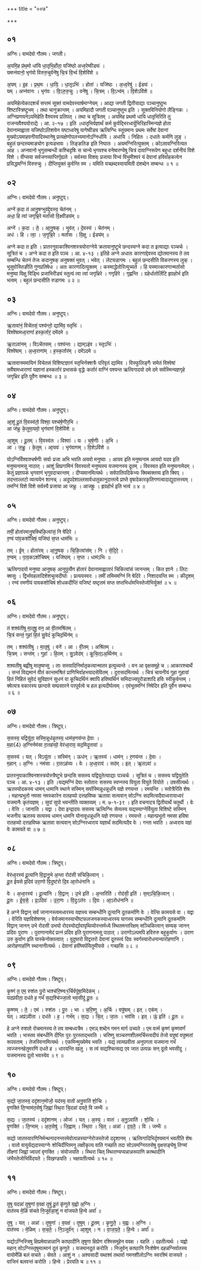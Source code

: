 +++
title = "००७"

+++


## ०१
अग्निः। वामदेवो गौतमः। जगती।

अ॒यमि॒ह प्र॑थ॒मो धा॑यि धा॒तृभि॒र्होता॒ यजि॑ष्ठो अध्व॒रेष्वीड्यः॑ ।  
यमप्न॑वानो॒ भृग॑वो विरुरु॒चुर्वने॑षु चि॒त्रं वि॒भ्वं॑ वि॒शेवि॑शे ॥

अ॒यम् । इ॒ह । प्र॒थ॒मः । धा॒यि॒ । धा॒तृऽभिः॑ । होता॑ । यजि॑ष्ठः । अ॒ध्व॒रेषु॑ । ईड्यः॑ ।  
यम् । अप्न॑वानः । भृग॑वः । वि॒ऽरु॒रु॒चुः । वने॑षु । चि॒त्रम् । वि॒ऽभ्व॑म् । वि॒शेऽवि॑शे ॥

अयमिहेत्येकादशर्चं सप्तमं सूक्तं वामदेवस्यार्षमाग्नेयम् । आद्या जगती द्वितीयाद्याः पञ्चानुष्ठुभः शिष्टास्त्रिष्टुभम् । तथा चानुक्रान्तम् । अयमिहादौ जगती पञ्चानुष्तुभ इति । सूक्तविनियोगो लैङ्गिकः । अग्निप्रणयनेऽयमिहेति वैश्यस्य प्रतिपत् । तथा च सूत्रितम् । अयमिह प्रथमो धायि धातृभिरिति तु राजन्यवैश्ययोराद्ये । आ. २-१७ । इति ॥धातृभिर्यज्ञार्थं कर्म कुर्वद्भिरध्वर्युभिरिहास्मिन्यज्ञे होता देवानामाह्वाता यजिष्ठोऽतिशयेन यष्टाध्वरेषु यागेष्वीड्य ऋत्विग्भिः स्तूयमानः प्रथमः सर्वेषां देवानां मुख्योऽयमाहवनीयादिस्थानेषु प्रत्यक्षेणोपलभ्यमानोऽग्निर्धायि । अधायि । निहितः । दधातेः कर्मणि लुङ् । बहुलं छन्दस्यमाङ्योग इत्यडभावः । तिङ्ङतिङ इति निघातः । अयमग्निरित्युक्तम् । कोऽसावग्निरित्यत आह । अप्नवानो भृगुसम्बन्धी कश्चिदृषिः स चान्ये भृगवश्च वनेष्वरण्येषु चित्रं दावाग्निरूपेण बहुधा दर्शनीयं विशे विशे । वीप्सया सर्वजनव्याप्तिर्गृह्यते । सर्वस्या विशव्ः प्रजाया विभ्वं विभुमीश्वरं यं देवानां हविर्वाहकत्वेन प्रसिद्धमग्निं विरुरुचुः । दीप्तियुक्तं कुर्वन्ति स्म । यमिति यच्छब्दस्यायमिती दंशब्देन सम्बन्धः ॥ १ ॥

## ०२
अग्निः। वामदेवो गौतमः। अनुष्टुप्।

अग्ने॑ क॒दा त॑ आनु॒षग्भुव॑द्दे॒वस्य॒ चेत॑नम् ।  
अधा॒ हि त्वा॑ जगृभ्रि॒रे मर्ता॑सो वि॒क्ष्वीड्य॑म् ॥

अग्ने॑ । क॒दा । ते॒ । आ॒नु॒षक् । भुव॑त् । दे॒वस्य॑ । चेत॑नम् ।  
अध॑ । हि । त्वा॒ । ज॒गृ॒भ्रि॒रे । मर्ता॑सः । वि॒क्षु । ईड्य॑म् ॥

अग्ने कदा त इति । प्रातरनुवाकाश्विनशस्त्रयोराग्नेये क्रतावानुष्टुभे छन्दस्यग्ने कदा त इत्याद्याः पञ्चर्चः । सूत्रितं च । अग्ने कदा त इति पञ्च । आ. ४-१३ । इतिहे अग्ने अधातः कारणाद्देवस्य द्योतमानस्य ते तव सम्बन्धि चेतनं तेजः कदानुषक् अनुषक्तं भुवत् । भवेत् । लेट्यडागमः । बहुलं छन्दसीति विकरणस्य लुक् । भूसुवोस्तिङीति गुणप्रतिषेधः । अतः कारणादित्युक्तम् । कस्माद्धेतोरित्युच्यते । हि यस्मात्कारणान्मर्तासो मनुष्या विक्षु विड्भिः प्रजाभिरीड्यं स्तुत्यं त्वा त्वां जगृभ्रिरे । गगृहिरे । गृह्णन्ति । ग्रहेर्धातोर्लिटि हृग्रहोर्भ इति भत्वम् । बहुलं छन्दसीति रुडागमः ॥ २ ॥

## ०३
अग्निः। वामदेवो गौतमः। अनुष्टुप्।

ऋ॒तावा॑नं॒ विचे॑तसं॒ पश्य॑न्तो॒ द्यामि॑व॒ स्तृभिः॑ ।  
विश्वे॑षामध्व॒राणां॑ हस्क॒र्तारं॒ दमे॑दमे ॥

ऋ॒तऽवा॑नम् । विऽचे॑तसम् । पश्य॑न्तः । द्याम्ऽइ॑व । स्तृऽभिः॑ ।  
विश्वे॑षाम् । अ॒ध्व॒राणा॑म् । ह॒स्क॒र्तार॑म् । दमे॑ऽदमे ॥

ऋतावानममायिनं विचेतसं विशिष्टज्ञानं स्तृभिर्नक्शत्रैः परिवृतं द्यामिव । विस्फुलिङ्गैः समेतं विश्वेषां सर्वेषामध्वराणां यज्ञानां हस्कर्तारं प्रभासकं वृद्धेः कर्तारं वाग्निं पश्यन्त ऋत्विगादयो दमे दमे सर्वस्मिन्यज्ञगृहे जगृभ्रिर इति पूर्वेण सम्बन्धः ॥ ३ ॥

## ०४
अग्निः। वामदेवो गौतमः। अनुष्टुप्।

आ॒शुं दू॒तं वि॒वस्व॑तो॒ विश्वा॒ यश्च॑र्ष॒णीर॒भि ।  
आ ज॑भ्रुः के॒तुमा॒यवो॒ भृग॑वाणं वि॒शेवि॑शे ॥

आ॒शुम् । दू॒तम् । वि॒वस्व॑तः । विश्वाः॑ । यः । च॒र्ष॒णीः । अ॒भि ।  
आ । ज॒भ्रुः॒ । के॒तुम् । आ॒यवः॑ । भृग॑वाणम् । वि॒शेऽवि॑शे ॥

योऽग्निर्विश्वाश्चर्षणीः सर्वाः प्रजा अभि भवति अयवो मनुष्याः । आयव इति मनुष्यनाम आयवो यदव इति मनुष्यनामसु नाठात् । आशुं क्षिप्रगामिनं विवस्वतो मनुष्यस्य यजमानस्य दूतम् । विवस्वत इति मनुष्यनामेदम् । केतुं प्रज्ञापकं भृगवाणं भृगुवदाचरन्तम् । दीप्यमानमित्यर्थः । सर्वपातिपदिकेभ्यः क्विब्वक्तव्य इति क्विप् । तदन्ताल्लटो व्यत्ययेन शानच् । अदुपदेशाल्लसार्वधातुकानुदात्तत्वे प्राप्ते वृषादेकारकृतिगणत्वादाद्युदात्तत्त्वम् । तमग्निं विशे विशे सर्वस्यै प्रजाया आ जभ्रुः । आजह्रुः । हृग्रहोर्भ इति भत्वं ॥ ४ ॥

## ०५
अग्निः। वामदेवो गौतमः। अनुष्टुप्।

तमीं॒ होता॑रमानु॒षक्चि॑कि॒त्वांसं॒ नि षे॑दिरे ।  
र॒ण्वं पा॑व॒कशो॑चिषं॒ यजि॑ष्ठं स॒प्त धाम॑भिः ॥

तम् । ई॒म् । होता॑रम् । आ॒नु॒षक् । चि॒कि॒त्वांस॑म् । नि । से॒दि॒रे॒ ।  
र॒ण्वम् । पा॒व॒कऽशो॑चिषम् । यजि॑ष्ठम् । स॒प्त । धाम॑ऽभिः ॥

ऋत्विगादयो मनुष्या आनुषक् आनुपुर्व्येण होतारं देवानामाह्वातारं चिकित्वांसं जानन्तम् । कित ज्ञाने । लिटः क्वसुः । द्विर्भावहलादिशेशचुत्वदीर्घाः । प्रत्ययस्वरः । तमीं तमिममग्निं नि षेदिरे । निशादयन्ति स्म । कीदृशम् । रण्वं रमणीयं पावकशोचिषं शोधकदीप्तिं यजिष्टं यष्टृतमं सप्त सप्तभिर्धामभिस्तेजोभिर्युक्तं ॥ ५ ॥

## ०६
अग्निः। वामदेवो गौतमः। अनुष्टुप्।

तं शश्व॑तीषु मा॒तृषु॒ वन॒ आ वी॒तमश्रि॑तम् ।  
चि॒त्रं सन्तं॒ गुहा॑ हि॒तं सु॒वेदं॑ कूचिद॒र्थिन॑म् ॥

तम् । शश्व॑तीषु । मा॒तृषु॑ । वने॑ । आ । वी॒तम् । अश्रि॑तम् ।  
चि॒त्रम् । सन्त॑म् । गुहा॑ । हि॒तम् । सु॒ऽवेद॑म् । कू॒चि॒त्ऽअ॒र्थिन॑म् ॥

शश्वतीषु बह्वीषु मातृष्वप्सु । ताः सस्यादिनिर्मातृकत्वान्मातर इत्युच्यन्ते । वन आ वृक्षसमूहे च । आकारश्चार्थे । सन्तं विद्यमानं वीतं कान्तमश्रितं प्राणिभिर्वाहभयादसेवितम् । दुरासदमित्यर्थः । चित्रं चायनीयं गुहा गुहायां हितं निहितं सुवेदं सुविज्ञानं सुधनं वा कूचिदर्थिनं क्वापि हविष्यर्थिनं समिदाज्यपुरोडाशादि हविः स्वीकुर्वन्तम् । क्वेत्यत्र वकारस्य छान्दसे सम्प्रसारने परपूर्वत्वे च हल इत्यदीर्घत्वम् । एवंभूतमग्निं निषेदिर इति पूर्वेन सम्बन्धः ॥ ६ ॥

## ०७
अग्निः। वामदेवो गौतमः। त्रिष्टुप्।

स॒सस्य॒ यद्वियु॑ता॒ सस्मि॒न्नूध॑न्नृ॒तस्य॒ धाम॑न्र॒णय॑न्त दे॒वाः ।  
म॒हा{4} अ॒ग्निर्नम॑सा रा॒तह॑व्यो॒ वेर॑ध्व॒राय॒ सद॒मिदृ॒तावा॑ ॥

स॒सस्य॑ । यत् । विऽयु॑ता । सस्मि॑न् । ऊध॑न् । ऋ॒तस्य॑ । धाम॑न् । र॒णय॑न्त । दे॒वाः ।  
म॒हान् । अ॒ग्निः । नम॑सा । रा॒तऽह॑व्यः । वेः । अ॒ध्व॒राय॑ । सद॑म् । इत् । ऋ॒तऽवा॑ ॥

प्रातरनुवाकाश्विनशस्त्रयोस्त्रैष्टुभे छन्दसि ससस्य यद्वियुतेत्याद्याः पञ्चर्चः । सूत्रितं च । ससस्य यद्वियुतेति पञ्च । आ. ४-१३ । इति ।यद्यमग्निं देवाः स्तोतारः ससस्य स्वप्नस्य वियुता वियुते वियोते । उषसीत्यर्थः । ऋतस्योदकस्य धामन् धामानि स्थाने सस्मिन् सर्वास्मिन्नूधन्नूधनि यज्ञे रणयन्त । रमयन्ति । स्तोत्रैरिति शेषः । महान्प्रभुतो नमसा नमस्कारेन रातहव्यो दत्तहविष्क ऋतावा सत्यवान् सोऽग्निः सदमित्सदैवाध्वरायाध्वरं यजमानैः कृतंयज्ञम् । सुपां सुपो भवन्तीति व्यक्तव्यम् । म. ७-१-३९ । इति वचनादत्र द्वितीयार्थे चतुर्थी । वेः । वेत्ति । जानाति । यद्वा । देवा इन्द्रादयः ससस्य ऋत्विग्भिः सेव्यस्य यद्यस्याग्नेर्वियुता विशिष्टे सस्मिन् भजनीय ऋतस्य सत्यस्य धामन् धामनि योनावूधन्नूधनि यज्ञे रणयन्त । रमयन्ते । महान्प्रभूतो नमसा हविषा रातहव्यो दत्तहविष्क ऋतावा सत्यवान् सोऽग्निरध्वराय यज्ञार्थं सदमित्यदैव वेः । गन्ता भवति । अध्वराय यज्ञं वेः कामयते वा ॥ ७ ॥

## ०८
अग्निः। वामदेवो गौतमः। त्रिष्टुप्।

वेर॑ध्व॒रस्य॑ दू॒त्या॑नि वि॒द्वानु॒भे अ॒न्ता रोद॑सी संचिकि॒त्वान् ।  
दू॒त ई॑यसे प्र॒दिव॑ उरा॒णो वि॒दुष्ट॑रो दि॒व आ॒रोध॑नानि ॥

वेः । अ॒ध्व॒रस्य॑ । दू॒त्या॑नि । वि॒द्वान् । उ॒भे इति॑ । अ॒न्तरिति॑ । रोद॑सी॒ इति॑ । स॒म्ऽचि॒कि॒त्वान् ।  
दू॒तः । ई॒य॒से॒ । प्र॒ऽदिवः॑ । उ॒रा॒णः । वि॒दुःऽत॑रः । दि॒वः । आ॒ऽरोध॑नानि ॥

हे अग्ने विद्वान् सर्वं जानानस्त्वमध्वरस्य यज्ञस्य सम्बन्धीनि दूत्यानि दूतकर्माणि वेः । वेत्सि कामयसे वा । यद्वा । वेरिति यज्ञविशेषणम् । वेर्यजमानस्याभीष्टफलजनकस्याध्वरस्य यागस्य सम्बन्धीनि दूत्यानि दूतकर्माणि विद्वान् जानन् उभे रोदसी उभयो रोदस्योर्द्यावापृथिव्योरन्तर्मध्ये स्थितमन्तरिक्षम् सञ्चिकित्वान् सम्यक् जानन् प्रदिवः पुराणः । पुराणानामेदं प्रत्नं प्रदिव इति पुराणनामसु पाठात् । उराणोऽल्पमपि हविरुरु बहुकुर्वाणः । उराण उरु कुर्वाण इति यास्केनोक्तत्वात् । वुदुष्तरो विद्वत्तरो देवानां दूतस्त्वं दिवः स्वर्गस्यारोधनान्यारोहणानि । आरोहणार्हाणि स्थानानीत्यर्थः । देवानां हवींष्यर्पयितुमीयसे । गच्छसि ॥ ८ ॥

## ०९
अग्निः। वामदेवो गौतमः। त्रिष्टुप्।

कृ॒ष्णं त॒ एम॒ रुश॑तः पु॒रो भाश्च॑रि॒ष्ण्व१॒॑र्चिर्वपु॑षा॒मिदेक॑म् ।  
यदप्र॑वीता॒ दध॑ते ह॒ गर्भं॑ स॒द्यश्चि॑ज्जा॒तो भव॒सीदु॑ दू॒तः ॥

कृ॒ष्णम् । ते॒ । एम॑ । रुश॑तः । पु॒रः । भाः । च॒रि॒ष्णु । अ॒र्चिः । वपु॑षाम् । इत् । एक॑म् ।  
यत् । अप्र॑ऽवीता । दध॑ते । ह॒ । गर्भ॑म् । स॒द्यः । चि॒त् । जा॒तः । भव॑सि । इत् । ऊं॒ इति॑ । दू॒तः ॥

हे अग्ने रुशतो रोचमानस्य ते तव सम्बध्यत्रैम । एमञ् शब्देन गमन मार्ग उच्यते । एम वर्त्म कृष्णं कृष्णवर्णं भवति । भास्तव संबन्धीनि दीप्तिः पुरः पुरस्ताद्भवति । चरिष्णु सञ्चरणशीलमर्चिस्त्वदीयं तेजो वपुषां वपुष्मतां रूपवताम् । तेजस्विनामित्यर्थः । एकमिन्मुख्येमेव भवति । यद्यं त्वामप्रवीता अनुपगता यजमाना गर्भं त्वज्जननहेतुमरणिं दधते ह । धारयन्ति खलु । स त्वं सद्यश्चित्सद्य एव जात उत्पन्नः सन् दूतो भवसीदु । यजमानस्य दूतो भवस्येव ॥ ९ ॥

## १०
अग्निः। वामदेवो गौतमः। त्रिष्टुप्।

स॒द्यो जा॒तस्य॒ ददृ॑शान॒मोजो॒ यद॑स्य॒ वातो॑ अनु॒वाति॑ शो॒चिः ।  
वृ॒णक्ति॑ ति॒ग्माम॑त॒सेषु॑ जि॒ह्वां स्थि॒रा चि॒दन्ना॑ दयते॒ वि जम्भैः॑ ॥

स॒द्यः । जा॒तस्य॑ । ददृ॑शानम् । ओजः॑ । यत् । अ॒स्य॒ । वातः॑ । अ॒नु॒ऽवाति॑ । शो॒चिः ।  
वृ॒णक्ति॑ । ति॒ग्माम् । अ॒त॒सेषु॑ । जि॒ह्वाम् । स्थि॒रा । चि॒त् । अन्ना॑ । द॒य॒ते॒ । वि । जम्भैः॑ ॥

सद्यो जातस्यारणिनिर्मन्थनादनन्तरमेवोत्पन्नस्याग्नेरोजस्तेजो ददृशानम् । ऋत्विगादिभिर्दृश्यमानं भवतीति शेषः । वातो वायुर्यद्यदास्याग्नेः शोचिर्दीप्तिमनु लक्षीकृत्य वाति गच्छति तदा सोऽयमग्निरतसेषु वृक्षसङ्घेषु तिग्मां तीक्ष्णां जिह्वां ज्वालां वृणक्ति । संयोजयति । स्थिरा चित् स्थिराण्यप्यन्नान्नरूपाणि काष्थादीनि जंभैस्तेजोभिर्विदयते । विखण्डयति । भक्षयतीत्यर्थः ॥ १० ॥

## ११
अग्निः। वामदेवो गौतमः। त्रिष्टुप्।

तृ॒षु यदन्ना॑ तृ॒षुणा॑ व॒वक्ष॑ तृ॒षुं दू॒तं कृ॑णुते य॒ह्वो अ॒ग्निः ।  
वात॑स्य मे॒ळिं स॑चते नि॒जूर्व॑न्ना॒शुं न वा॑जयते हि॒न्वे अर्वा॑ ॥

तृ॒षु । यत् । अन्ना॑ । तृ॒षुणा॑ । व॒वक्ष॑ । तृ॒षुम् । दू॒तम् । कृ॒णु॒ते॒ । य॒ह्वः । अ॒ग्निः ।  
वात॑स्य । मे॒ळिम् । स॒च॒ते॒ । नि॒ऽजूर्व॑न् । आ॒शुम् । न । वा॒ज॒य॒ते॒ । हि॒न्वे । अर्वा॑ ॥

यद्योऽग्निस्त्रिषु क्षिप्रमेवान्नान्नानि काष्ठादीनि तृषुणा क्षिप्रेण रश्मिसमूहेन ववक्ष । वहति । दहतीत्यर्थः । यह्वो महान् सोऽग्निस्तृषुमात्मानं दूतं कृणुते । यजमानदूतं करोति । निजूर्वन् काष्ठानि निःशेषेण दहन्नग्निर्वातस्य वायोर्मेळिं बलं सचते । सेवते । आशुं न । अश्वसादी यथाश्वं तथार्वा गमनशीलोऽग्निः स्वरश्मिं वाजयते । वाजिनं बलवन्तं करोति । हिन्वे । प्रेरयति च ॥ ११ ॥